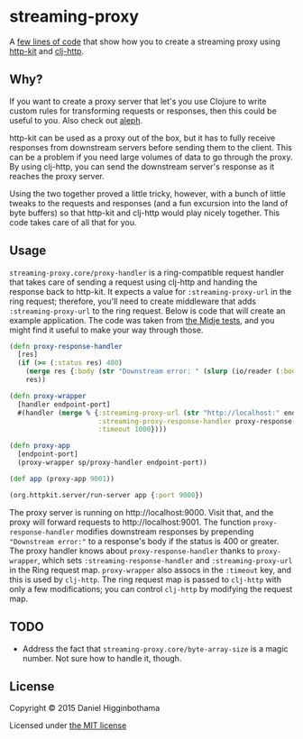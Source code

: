 # streaming-proxy

A [few lines of code](src/streaming_proxy/core.clj) that show how you
to create a streaming proxy using [http-kit](http://www.http-kit.org/)
and [clj-http](https://github.com/dakrone/clj-http).

## Why?

If you want to create a proxy server that let's you use Clojure to
write custom rules for transforming requests or responses, then this
could be useful to you. Also check out
[aleph](https://github.com/ztellman/aleph).

http-kit can be used as a proxy out of the box, but it has to fully
receive responses from downstream servers before sending them to the
client. This can be a problem if you need large volumes of data to go
through the proxy. By using clj-http, you can send the downstream
server's response as it reaches the proxy server.

Using the two together proved a little tricky, however, with a bunch
of little tweaks to the requests and responses (and a fun excursion
into the land of byte buffers) so that http-kit and clj-http would
play nicely together. This code takes care of all that for you.

## Usage

`streaming-proxy.core/proxy-handler` is a ring-compatible request
handler that takes care of sending a request using clj-http and
handing the response back to http-kit. It expects a value for
`:streaming-proxy-url` in the ring request; therefore, you'll need to
create middleware that adds `:streaming-proxy-url` to the ring
request. Below is code that will create an example application. The
code was taken from
[the Midje tests](test/streaming_proxy/core_test.clj), and you might
find it useful to make your way through those.

```clojure
(defn proxy-response-handler
  [res]
  (if (>= (:status res) 400)
    (merge res {:body (str "Downstream error: " (slurp (io/reader (:body res))))})
    res))

(defn proxy-wrapper
  [handler endpoint-port]
  #(handler (merge % {:streaming-proxy-url (str "http://localhost:" endpoint-port (:uri %))
                      :streaming-proxy-response-handler proxy-response-handler
                      :timeout 1000})))

(defn proxy-app
  [endpoint-port]
  (proxy-wrapper sp/proxy-handler endpoint-port))

(def app (proxy-app 9001))

(org.httpkit.server/run-server app {:port 9000})
```

The proxy server is running on http://localhost:9000. Visit that, and
the proxy will forward requests to http://localhost:9001. The function
`proxy-response-handler` modifies downstream responses by prepending
`"Downstream error:"` to a response's body if the status is 400 or
greater. The proxy handler knows about `proxy-response-handler` thanks
to `proxy-wrapper`, which sets `:streaming-response-handler` and
`:streaming-proxy-url` in the Ring request map. `proxy-wrapper` also
assocs in the `:timeout` key, and this is used by `clj-http`. The ring
request map is passed to `clj-http` with only a few modifications; you
can control `clj-http` by modifying the request map.

## TODO

* Address the fact that `streaming-proxy.core/byte-array-size` is a
  magic number. Not sure how to handle it, though.

## License

Copyright © 2015 Daniel Higginbothama

Licensed under [the MIT license](http://opensource.org/licenses/MIT)
